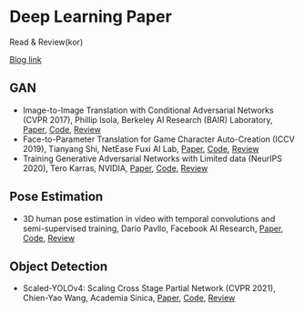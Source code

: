 # Deep Learning Paper
Read & Review(kor)

[Blog link](https://escape-engineering.tistory.com/)

## GAN
 - Image-to-Image Translation with Conditional Adversarial Networks (CVPR 2017), Phillip Isola, Berkeley AI Research (BAIR) Laboratory, [Paper](https://openaccess.thecvf.com/content_cvpr_2017/papers/Isola_Image-To-Image_Translation_With_CVPR_2017_paper.pdf), [Code](https://github.com/phillipi/pix2pix), [Review](https://escape-engineering.tistory.com/entry/Image-to-Image-Translation-with-Conditional-Adversarial-Networks?category=891722)
 - Face-to-Parameter Translation for Game Character Auto-Creation (ICCV 2019), Tianyang Shi, NetEase Fuxi AI Lab, [Paper](https://arxiv.org/abs/2008.07132), [Code](https://github.com/FuxiCV/Face-to-Parameter-V2), [Review](https://escape-engineering.tistory.com/entry/Face-to-parameter-translation?category=891722)
 - Training Generative Adversarial Networks with Limited data (NeurIPS 2020), Tero Karras, NVIDIA, [Paper](https://arxiv.org/abs/2006.06676), [Code](https://github.com/NVlabs/stylegan2-ada), [Review](https://escape-engineering.tistory.com/entry/Training-Generative-Adversarial-Networks-with-Limited-data-NeurlIPS-2020?category=891722)

## Pose Estimation
 - 3D human pose estimation in video with temporal convolutions and semi-supervised training, Dario Pavllo, Facebook AI Research, [Paper](https://openaccess.thecvf.com/content_CVPR_2019/papers/Pavllo_3D_Human_Pose_Estimation_in_Video_With_Temporal_Convolutions_and_CVPR_2019_paper.pdf), [Code](https://github.com/facebookresearch/VideoPose3D), [Review](https://escape-engineering.tistory.com/entry/3D-human-pose-estimation-in-video-with-temporal-convolutions-and-semi-supervised-training?category=891722)

## Object Detection
 - Scaled-YOLOv4: Scaling Cross Stage Partial Network (CVPR 2021), Chien-Yao Wang, Academia Sinica, [Paper](https://arxiv.org/pdf/2011.08036.pdf), [Code](https://github.com/WongKinYiu/ScaledYOLOv4), [Review](https://escape-engineering.tistory.com/entry/Scaled-Yolo-V4-YOLOv4%EB%A5%BC-%EB%8D%94-%EA%B0%95%EB%A0%A5%ED%95%98%EA%B2%8C-%EB%A7%8C%EB%93%A4%EB%8B%A4?category=891722)

